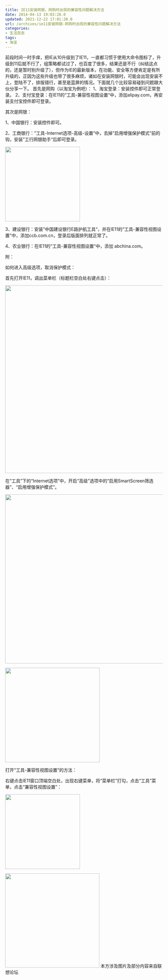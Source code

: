 ```yaml
---
title: IE11安装网银，网购时出现的兼容性问题解决方法
date: 2014-04-13 19:03:28.0
updated: 2021-12-22 17:01:20.0
url: /archives/ie11安装网银-网购时出现的兼容性问题解决方法
categories: 
- 生活百态
tags: 
- 淘宝
---
```


前段时间一时手痒，把IE从10升级到了IE11，一直都习惯于使用大命令图标了，升级到11后就不行了，组策略都试过了，也百度了很多，结果还是不行（纠结这点的，还是暂时别升级了），但作为IE的最新版本，在功能、安全等方便肯定是有所升级的，正因为这些升级也带了很多麻烦，诸如在安装网银时，可能会出现安装不上，登陆不了，排版错行，甚至是蓝屏的情况。下面就几个比较容易碰到问题跟大伙分享一下。
首先是网购（以淘宝为例吧）：
1、淘宝登录：安装控件即可正常登录。
2、支付宝登录：在IE11的“工具-兼容性视图设置“中，添加alipay.com，再安装支付宝控件即可登录。
<p align="left">其次是网银：</p>
<p align="left">1、中国银行：安装控件即可。</p>
<p align="left">2、工商银行：”工具-Internet选项-高级-设置“中，去掉”启用增强保护模式“前的钩，安装”工行网银助手“后即可登录。</p>
<p align="left"><img id="aimg_6713" alt="" src="http://lenovobbs.lenovo.com.cn/data/attachment/forum/201403/31/135739jjwan8bh2okxgjhn.jpg" width="239" /></p>
3、建设银行：安装”中国建设银行E路护航工具“，并在IE11的“工具-兼容性视图设置“中，添加ccb.com.cn，登录后版面排列就正常了。
<p align="left">4、农业银行：在IE11的“工具-兼容性视图设置“中，添加 abchina.com。</p>
附：
<p align="left">如何进入高级选项，取消保护模式：</p>
<p align="left">首先打开IE11，调出菜单栏（标题栏空白处右键点击）：</p>
<p align="left"><img id="aimg_6727" alt="" src="http://lenovobbs.lenovo.com.cn/data/attachment/forum/201404/01/102559boqksrrvu2b0ok03.jpg" width="600" /></p>
<p align="left">在“工具”下的“Internet选项”中，开启“高级”选项中的“启用SmartScreen筛选器”、“启用增强保护模式”。</p>
<p align="left"><img id="aimg_6730" alt="" src="http://lenovobbs.lenovo.com.cn/data/attachment/forum/201404/01/102831hyz7ogy3gedcad1a.jpg" width="540" /></p>
<img id="aimg_6728" alt="" src="http://lenovobbs.lenovo.com.cn/data/attachment/forum/201404/01/102600e3oju6qucvd9pdqp.png" width="302" />
<p align="left">打开“工具-兼容性视图设置“的方法：</p>
<p align="left">右键点击IE11窗口顶端空白处，出现右键菜单，将“菜单栏”打勾，点击“工具”菜单，点击“兼容性视图设置”：</p>
<p align="left"><img id="aimg_6714" alt="" src="http://lenovobbs.lenovo.com.cn/data/attachment/forum/201403/31/135740c89nnduhdz9dz999.jpg" width="239" /></p>
<img id="aimg_6729" style="font-size: 12px;" alt="" src="http://lenovobbs.lenovo.com.cn/data/attachment/forum/201404/01/102601a6vvp1961vvn1dpr.png" width="301" />
本方涉及图片及部分内容来自联想论坛